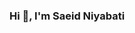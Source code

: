 ### Hi 👋, I'm Saeid Niyabati

<!--
**saeid1994/saeid1994** is a ✨ _special_ ✨ repository because its `README.md` (this file) appears on your GitHub profile.

Here are some ideas to get you started:

- 🔭 I’m currently working on My portfolio ...
- 🌱 I’m currently learning MongoDB,Node.js ...
- 👯 I’m looking to collaborate on ...
- 🤔 I’m looking for help with ...
- 💬 Ask me about Next.js,Node.js,express,React.js,PWA,Mongodb,Tailwindcss,...
- 📫 How to reach me: ...
- 😄 Pronouns: ...
- ⚡ Fun fact: ...
-->
